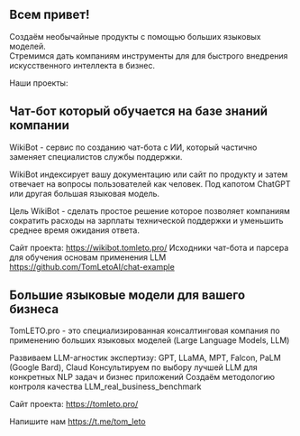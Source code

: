## Всем привет!

Создаём необычайные продукты с помощью больших языковых моделей.  
Стремимся дать компаниям инструменты для для быстрого внедрения искусственного интеллекта в бизнес. 

Наши проекты:

## Чат-бот который обучается на базе знаний компании
WikiBot - сервис по созданию чат-бота с ИИ, который частично заменяет специалистов службы поддержки.

WikiBot индексирует вашу документацию или сайт по продукту и затем отвечает на вопросы пользователей как человек. Под капотом ChatGPT или другая большая языковая модель.

Цель WikiBot - сделать простое решение которое позволяет компаниям сократить расходы на зарплаты технической поддержки и уменьшить среднее время ожидания ответа.

Сайт проекта: https://wikibot.tomleto.pro/ 
Исходники чат-бота и парсера для обучения основам применения LLM https://github.com/TomLetoAI/chat-example

## Большие языковые модели для вашего бизнеса
TomLETO.pro - это специализированная консалтинговая компания по применению больших языковых моделей (Large Language Models, LLM)

Развиваем LLM-агностик экспертизу: GPT, LLaMA, MPT, Falcon, PaLM (Google Bard), Claud
Консультируем по выбору лучшей LLM для конкретных NLP задач и бизнес приложений
Создаём методологию контроля качества  LLM_real_business_benchmark 

Сайт проекта: https://tomleto.pro/ 

Напишите нам https://t.me/tom_leto
